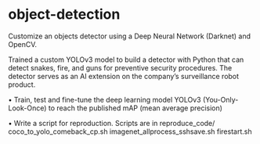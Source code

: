 # object-detection

Customize an objects detector using a Deep Neural Network (Darknet) and OpenCV. 

Trained a custom YOLOv3 model to build a detector with Python that can detect snakes, fire, and guns for preventive security procedures. 
The detector serves as an AI extension on the company’s surveillance robot product.

• Train, test and fine-tune the deep learning model YOLOv3 (You-Only-Look-Once) to reach the published mAP (mean average precision)

• Write a script for reproduction. Scripts are in reproduce_code/
    coco_to_yolo_comeback_cp.sh
    imagenet_allprocess_sshsave.sh
    firestart.sh
